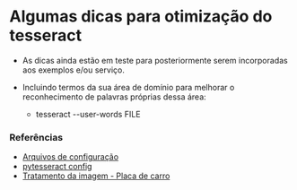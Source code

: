 # Algumas dicas para otimização do tesseract

- As dicas ainda estão em teste para posteriormente serem incorporadas aos exemplos e/ou serviço.

- Incluindo termos da sua área de domínio para melhorar o reconhecimento de palavras próprias dessa área:
    - tesseract --user-words FILE

### Referências
- [Arquivos de configuração](https://github.com/tesseract-ocr/tesseract/blob/main/doc/tesseract.1.asc#config-files-and-augmenting-with-user-data)
- [pytesseract config](https://stackoverflow.com/questions/44619077/pytesseract-ocr-multiple-config-options)
- [Tratamento da imagem - Placa de carro](https://www.geeksforgeeks.org/license-plate-recognition-with-opencv-and-tesseract-ocr/)

